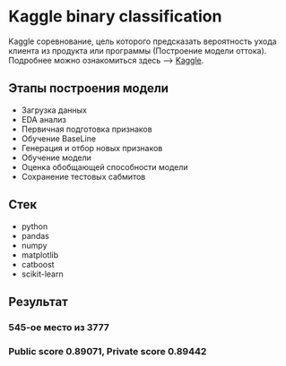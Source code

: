 # Kaggle binary classification
 Kaggle соревнование, цель которого предсказать вероятность ухода клиента из продукта или программы (Построение модели оттока). Подробнее можно ознакомиться здесь --> [Kaggle](https://www.kaggle.com/competitions/playground-series-s4e1).
## Этапы построения модели
  * Загрузка данных
  * EDA анализ
  * Первичная подготовка признаков
  * Обучение BaseLine
  * Генерация и отбор новых признаков
  * Обучение модели
  * Оценка обобщающей способности модели
  * Сохранение тестовых сабмитов
## Стек
  * python
  * pandas
  * numpy
  * matplotlib
  * catboost
  * scikit-learn
## Результат
###  545-ое место из 3777
### Public score 0.89071, Private score 0.89442
